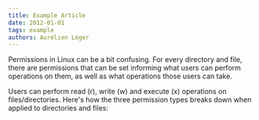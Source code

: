 ```yaml
---
title: Example Article
date: 2012-01-01
tags: example
authors: Aurélien Léger
---
```


Permissions in Linux can be a bit confusing. For every directory and file, there are permissions that can be set informing what users can perform operations on them, as well as what operations those users can take.

Users can perform read (r), write (w) and execute (x) operations on files/directories. Here's how the three permission types breaks down when applied to directories and files:
